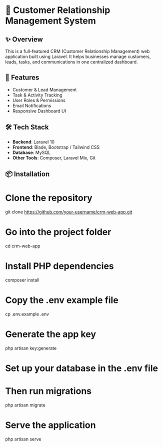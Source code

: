 # 🧾 Customer Relationship Management System

## ✨ Overview

This is a full-featured CRM (Customer Relationship Management) web application built using Laravel. It helps businesses manage customers, leads, tasks, and communications in one centralized dashboard.

## 🚀 Features

- Customer & Lead Management
- Task & Activity Tracking
- User Roles & Permissions
- Email Notifications
- Responsive Dashboard UI

## 🛠️ Tech Stack

- **Backend**: Laravel 10
- **Frontend**: Blade, Bootstrap / Tailwind CSS
- **Database**: MySQL
- **Other Tools**: Composer, Laravel Mix, Git

## 📦 Installation

# Clone the repository
git clone https://github.com/your-username/crm-web-app.git

# Go into the project folder
cd crm-web-app

# Install PHP dependencies
composer install

# Copy the .env example file
cp .env.example .env

# Generate the app key
php artisan key:generate

# Set up your database in the .env file
# Then run migrations
php artisan migrate

# Serve the application
php artisan serve
